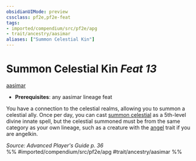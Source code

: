```yaml
---
obsidianUIMode: preview
cssclass: pf2e,pf2e-feat
tags:
- imported/compendium/src/pf2e/apg
- trait/ancestry/aasimar
aliases: ["Summon Celestial Kin"]
---
```

# Summon Celestial Kin  *Feat 13*  
[aasimar](aasimar-apg.md)  

- **Prerequisites**: any aasimar lineage feat

You have a connection to the celestial realms, allowing you to summon a celestial ally. Once per day, you can cast [summon celestial](../spells/summon-celestial.md) as a 5th-level divine innate spell, but the celestial summoned must be from the same category as your own lineage, such as a creature with the [angel](angel.md) trait if you are angelkin.

*Source: Advanced Player's Guide p. 36*  
%% #imported/compendium/src/pf2e/apg #trait/ancestry/aasimar %%
